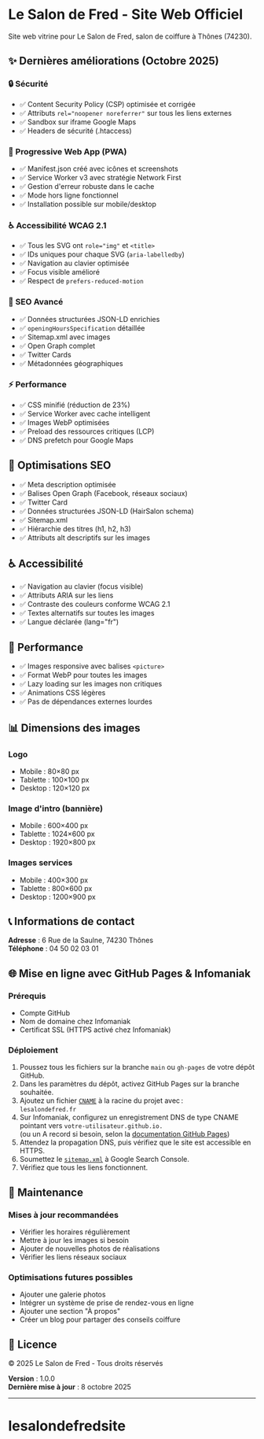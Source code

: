 # Le Salon de Fred - Site Web Officiel

Site web vitrine pour Le Salon de Fred, salon de coiffure à Thônes (74230).

## ✨ Dernières améliorations (Octobre 2025)

### 🔒 Sécurité
- ✅ Content Security Policy (CSP) optimisée et corrigée
- ✅ Attributs `rel="noopener noreferrer"` sur tous les liens externes
- ✅ Sandbox sur iframe Google Maps
- ✅ Headers de sécurité (.htaccess)

### 📱 Progressive Web App (PWA)
- ✅ Manifest.json créé avec icônes et screenshots
- ✅ Service Worker v3 avec stratégie Network First
- ✅ Gestion d'erreur robuste dans le cache
- ✅ Mode hors ligne fonctionnel
- ✅ Installation possible sur mobile/desktop

### ♿ Accessibilité WCAG 2.1
- ✅ Tous les SVG ont `role="img"` et `<title>`
- ✅ IDs uniques pour chaque SVG (`aria-labelledby`)
- ✅ Navigation au clavier optimisée
- ✅ Focus visible amélioré
- ✅ Respect de `prefers-reduced-motion`

### 🎯 SEO Avancé
- ✅ Données structurées JSON-LD enrichies
- ✅ `openingHoursSpecification` détaillée
- ✅ Sitemap.xml avec images
- ✅ Open Graph complet
- ✅ Twitter Cards
- ✅ Métadonnées géographiques

### ⚡ Performance
- ✅ CSS minifié (réduction de 23%)
- ✅ Service Worker avec cache intelligent
- ✅ Images WebP optimisées
- ✅ Preload des ressources critiques (LCP)
- ✅ DNS prefetch pour Google Maps

## 🎯 Optimisations SEO

- ✅ Meta description optimisée
- ✅ Balises Open Graph (Facebook, réseaux sociaux)
- ✅ Twitter Card
- ✅ Données structurées JSON-LD (HairSalon schema)
- ✅ Sitemap.xml
- ✅ Hiérarchie des titres (h1, h2, h3)
- ✅ Attributs alt descriptifs sur les images

## ♿ Accessibilité

- ✅ Navigation au clavier (focus visible)
- ✅ Attributs ARIA sur les liens
- ✅ Contraste des couleurs conforme WCAG 2.1
- ✅ Textes alternatifs sur toutes les images
- ✅ Langue déclarée (lang="fr")

## 🚀 Performance

- ✅ Images responsive avec balises `<picture>`
- ✅ Format WebP pour toutes les images
- ✅ Lazy loading sur les images non critiques
- ✅ Animations CSS légères
- ✅ Pas de dépendances externes lourdes

## 📊 Dimensions des images

### Logo
- Mobile : 80×80 px
- Tablette : 100×100 px
- Desktop : 120×120 px

### Image d'intro (bannière)
- Mobile : 600×400 px
- Tablette : 1024×600 px
- Desktop : 1920×800 px

### Images services
- Mobile : 400×300 px
- Tablette : 800×600 px
- Desktop : 1200×900 px

## 📞 Informations de contact

**Adresse** : 6 Rue de la Saulne, 74230 Thônes  
**Téléphone** : 04 50 02 03 01

## 🌐 Mise en ligne avec GitHub Pages & Infomaniak

### Prérequis
- Compte GitHub
- Nom de domaine chez Infomaniak
- Certificat SSL (HTTPS activé chez Infomaniak)

### Déploiement
1. Poussez tous les fichiers sur la branche `main` ou `gh-pages` de votre dépôt GitHub.
2. Dans les paramètres du dépôt, activez GitHub Pages sur la branche souhaitée.
3. Ajoutez un fichier [`CNAME`](CNAME) à la racine du projet avec :  
   `lesalondefred.fr`
4. Sur Infomaniak, configurez un enregistrement DNS de type CNAME pointant vers `votre-utilisateur.github.io.`  
   (ou un A record si besoin, selon la [documentation GitHub Pages](https://docs.github.com/fr/pages/configuring-a-custom-domain-for-your-github-pages-site/about-custom-domains-and-github-pages))
5. Attendez la propagation DNS, puis vérifiez que le site est accessible en HTTPS.
6. Soumettez le [`sitemap.xml`](sitemap.xml) à Google Search Console.
7. Vérifiez que tous les liens fonctionnent.

## 📝 Maintenance

### Mises à jour recommandées
- Vérifier les horaires régulièrement
- Mettre à jour les images si besoin
- Ajouter de nouvelles photos de réalisations
- Vérifier les liens réseaux sociaux

### Optimisations futures possibles
- Ajouter une galerie photos
- Intégrer un système de prise de rendez-vous en ligne
- Ajouter une section "À propos"
- Créer un blog pour partager des conseils coiffure

## 📄 Licence

© 2025 Le Salon de Fred - Tous droits réservés

**Version** : 1.0.0  
**Dernière mise à jour** : 8 octobre 2025

---

# lesalondefredsite
